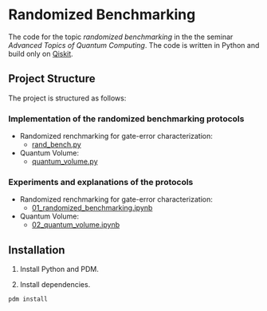# Randomized Benchmarking

The code for the topic *randomized benchmarking* in the the seminar *Advanced Topics of Quantum Computing*. 
The code is written in Python and build only on [Qiskit](https://www.ibm.com/quantum/qiskit).

## Project Structure

The project is structured as follows:

### Implementation of the randomized benchmarking protocols

- Randomized renchmarking for gate-error characterization:
    - [rand_bench.py](rb/rand_bench.py)
- Quantum Volume:
    - [quantum_volume.py](rb/quantum_volume.py)

### Experiments and explanations of the protocols
- Randomized renchmarking for gate-error characterization:
    - [01_randomized_benchmarking.ipynb](01_randomized_benchmarking.ipynb)
- Quantum Volume:
    - [02_quantum_volume.ipynb](02_quantum_volume.ipynb)



## Installation

1. Install Python and PDM.

2. Install dependencies.

```bash
pdm install
```
